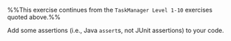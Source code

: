 <panel header="{{ icon_Q }} TaskManager Level 11 - **Use assertions**">
<div id="body">

<panel type="seamless" src="../../project/taskManager/q-taskManagerLevel1.md#main" header="{{ icon_prereq }} TM-L1" minimized />
<panel type="seamless" src="../../project/taskManager/q-taskManagerLevel2.md#main" header="{{ icon_prereq }} TM-L2" minimized />
<panel type="seamless" src="../../project/taskManager/q-taskManagerLevel3.md#main" header="{{ icon_prereq }} TM-L3" minimized />
<panel type="seamless" src="../../project/taskManager/q-taskManagerLevel4.md#main" header="{{ icon_prereq }} TM-L4" minimized />
<panel type="seamless" src="../../project/taskManager/q-taskManagerLevel5.md#main" header="{{ icon_prereq }} TM-L5" minimized />
<panel type="seamless" src="../../project/taskManager/q-taskManagerLevel6.md#main" header="{{ icon_prereq }} TM-L6" minimized />
<panel type="seamless" src="../../project/taskManager/q-taskManagerLevel7.md#main" header="{{ icon_prereq }} TM-L7" minimized />
<panel type="seamless" src="../../project/taskManager/q-taskManagerLevel8.md#main" header="{{ icon_prereq }} TM-L8" minimized />
<panel type="seamless" src="../../project/taskManager/q-taskManagerLevel9.md#main" header="{{ icon_prereq }} TM-L9" minimized />
<panel type="seamless" src="../../project/taskManager/q-taskManagerLevel10.md#main" header="{{ icon_prereq }} TM-L10" minimized />

%%This exercise continues from the `TaskManager Level 1-10` exercises quoted above.%%

<div id="main">

Add some assertions (i.e., Java `assert`s, not JUnit assertions) to your code.

</div>

</div>
</panel>
